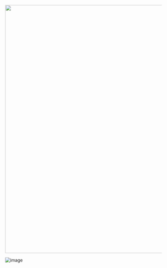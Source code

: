 <p align="center"><img src= "https://user-images.githubusercontent.com/66701331/235331314-5e1213c4-9723-4297-8d9e-8e5f6db7c0eb.png" width="800" height="800" ></p>


![image](https://user-images.githubusercontent.com/66701331/235330771-5fd7510f-15db-4ecd-9108-f039b6525c5d.png)
